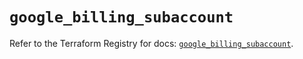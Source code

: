 # `google_billing_subaccount`

Refer to the Terraform Registry for docs: [`google_billing_subaccount`](https://registry.terraform.io/providers/hashicorp/google/6.43.0/docs/resources/billing_subaccount).
